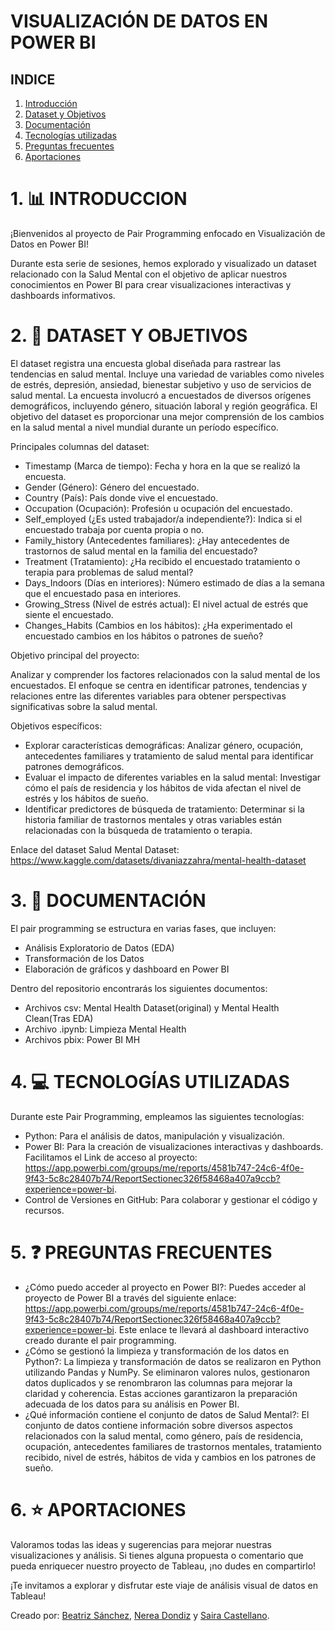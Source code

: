 # VISUALIZACIÓN DE DATOS EN POWER BI

## INDICE
1. [Introducción](#1-introducción)
2. [Dataset y Objetivos](#2-dataset)
3. [Documentación](#2-documentacion)
4. [Tecnologías utilizadas](#3-tecnolgias-utilizadas)
5. [Preguntas frecuentes](#4-preguntas-frecuentes)
6. [Aportaciones](#5-aportaciones)

# 1. 📊 INTRODUCCION 

¡Bienvenidos al proyecto de Pair Programming enfocado en Visualización de Datos en Power BI!

Durante esta serie de sesiones, hemos explorado y visualizado un dataset relacionado con la Salud Mental con el objetivo de aplicar nuestros conocimientos en Power BI para crear visualizaciones interactivas y dashboards informativos.

# 2. 🎼 DATASET Y OBJETIVOS 

El dataset registra una encuesta global diseñada para rastrear las tendencias en salud mental. Incluye una variedad de variables como niveles de estrés, depresión, ansiedad, bienestar subjetivo y uso de servicios de salud mental. La encuesta involucró a encuestados de diversos orígenes demográficos, incluyendo género, situación laboral y región geográfica. El objetivo del dataset es proporcionar una mejor comprensión de los cambios en la salud mental a nivel mundial durante un período específico.

Principales columnas del dataset:

- Timestamp (Marca de tiempo): Fecha y hora en la que se realizó la encuesta.
- Gender (Género): Género del encuestado.
- Country (País): País donde vive el encuestado.
- Occupation (Ocupación): Profesión u ocupación del encuestado.
- Self_employed (¿Es usted trabajador/a independiente?): Indica si el encuestado trabaja por cuenta propia o no.
- Family_history (Antecedentes familiares): ¿Hay antecedentes de trastornos de salud mental en la familia del encuestado?
- Treatment (Tratamiento): ¿Ha recibido el encuestado tratamiento o terapia para problemas de salud mental?
- Days_Indoors (Días en interiores): Número estimado de días a la semana que el encuestado pasa en interiores.
- Growing_Stress (Nivel de estrés actual): El nivel actual de estrés que siente el encuestado.
- Changes_Habits (Cambios en los hábitos): ¿Ha experimentado el encuestado cambios en los hábitos o patrones de sueño?

Objetivo principal del proyecto:

Analizar y comprender los factores relacionados con la salud mental de los encuestados. El enfoque se centra en identificar patrones, tendencias y relaciones entre las diferentes variables para obtener perspectivas significativas sobre la salud mental.

Objetivos específicos:
- Explorar características demográficas: Analizar género, ocupación, antecedentes familiares y tratamiento de salud mental para identificar patrones demográficos.
- Evaluar el impacto de diferentes variables en la salud mental: Investigar cómo el país de residencia y los hábitos de vida afectan el nivel de estrés y los hábitos de sueño.
- Identificar predictores de búsqueda de tratamiento: Determinar si la historia familiar de trastornos mentales y otras variables están relacionadas con la búsqueda de tratamiento o terapia.

Enlace del dataset Salud Mental Dataset: https://www.kaggle.com/datasets/divaniazzahra/mental-health-dataset

# 3. 📄 DOCUMENTACIÓN 

El pair programming se estructura en varias fases, que incluyen:

- Análisis Exploratorio de Datos (EDA)
- Transformación de los Datos
- Elaboración de gráficos y dashboard en Power BI

Dentro del repositorio encontrarás los siguientes documentos:

- Archivos csv: Mental Health Dataset(original) y Mental Health Clean(Tras EDA)
- Archivo .ipynb: Limpieza Mental Health
- Archivos pbix: Power BI MH


# 4. 💻 TECNOLOGÍAS UTILIZADAS 

Durante este Pair Programming, empleamos las siguientes tecnologías:

- Python: Para el análisis de datos, manipulación y visualización.
- Power BI: Para la creación de visualizaciones interactivas y dashboards. Facilitamos el Link de acceso al proyecto: https://app.powerbi.com/groups/me/reports/4581b747-24c6-4f0e-9f43-5c8c28407b74/ReportSectionec326f58468a407a9ccb?experience=power-bi.
- Control de Versiones en GitHub: Para colaborar y gestionar el código y recursos.

# 5. ❓ PREGUNTAS FRECUENTES 

- ¿Cómo puedo acceder al proyecto en Power BI?: Puedes acceder al proyecto de Power BI a través del siguiente enlace: https://app.powerbi.com/groups/me/reports/4581b747-24c6-4f0e-9f43-5c8c28407b74/ReportSectionec326f58468a407a9ccb?experience=power-bi. Este enlace te llevará al dashboard interactivo creado durante el pair programming.
- ¿Cómo se gestionó la limpieza y transformación de los datos en Python?: La limpieza y transformación de datos se realizaron en Python utilizando Pandas y NumPy. Se eliminaron valores nulos, gestionaron datos duplicados y se renombraron las columnas para mejorar la claridad y coherencia. Estas acciones garantizaron la preparación adecuada de los datos para su análisis en Power BI.
- ¿Qué información contiene el conjunto de datos de Salud Mental?: El conjunto de datos contiene información sobre diversos aspectos relacionados con la salud mental, como género, país de residencia, ocupación, antecedentes familiares de trastornos mentales, tratamiento recibido, nivel de estrés, hábitos de vida y cambios en los patrones de sueño.

# 6. ⭐ APORTACIONES 

Valoramos todas las ideas y sugerencias para mejorar nuestras visualizaciones y análisis. Si tienes alguna propuesta o comentario que pueda enriquecer nuestro proyecto de Tableau, ¡no dudes en compartirlo!

¡Te invitamos a explorar y disfrutar este viaje de análisis visual de datos en Tableau!


Creado por: [Beatriz Sánchez](https://github.com/BSReguera), [Nerea Dondiz](https://github.com/Dondiz) y [Saira Castellano](https://github.com/saira2911).